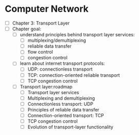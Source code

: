 # Computer Network
- [ ] Chapter 3: Transport Layer
- [ ] Chapter goal:
  - [ ] understand principles behind transport layer services:
    - [ ] multiplexing/demultiplexing
    - [ ] reliable data transfer
    - [ ] flow control
    - [ ] congestion control
  - [ ] learn about internet transport protocols:
    - [ ] UDP: connectionless transport
    - [ ] TCP: connection-oriented reliable transport
    - [ ] TCP congestion control
  - [ ] Transport layer:roadmap
    - [ ] Transport layer services
    - [ ] Multiplexing and demultiplexing
    - [ ] Connectionless transport: UDP
    - [ ] Principles of reliable data transfer
    - [ ] Connection-oriented transport: TCP
    - [ ] TCP congestion control
    - [ ] Evolution of transport-layer functionality
